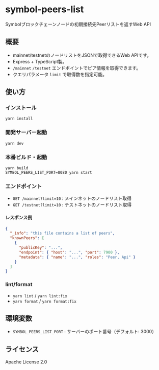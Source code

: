 # symbol-peers-list

Symbolブロックチェーンノードの初期接続先Peerリストを返すWeb API

## 概要

- mainnet/testnetのノードリストをJSONで取得できるWeb APIです。
- Express + TypeScript製。
- `/mainnet` `/testnet` エンドポイントでピア情報を取得できます。
- クエリパラメータ `limit` で取得数を指定可能。

## 使い方

### インストール

```
yarn install
```

### 開発サーバー起動

```
yarn dev
```

### 本番ビルド・起動

```
yarn build
SYMBOL_PEERS_LIST_PORT=8080 yarn start
```

### エンドポイント

- `GET /mainnet?limit=10` : メインネットのノードリスト取得
- `GET /testnet?limit=10` : テストネットのノードリスト取得

#### レスポンス例
```json
{
  "_info": "this file contains a list of peers",
  "knownPeers": [
    {
      "publicKey": "...",
      "endpoint": { "host": "...", "port": 7900 },
      "metadata": { "name": "...", "roles": "Peer, Api" }
    }
  ]
}
```

### lint/format

- `yarn lint` / `yarn lint:fix`
- `yarn format` / `yarn format:fix`

## 環境変数

- `SYMBOL_PEERS_LIST_PORT` : サーバーのポート番号（デフォルト: 3000）

## ライセンス

Apache License 2.0
